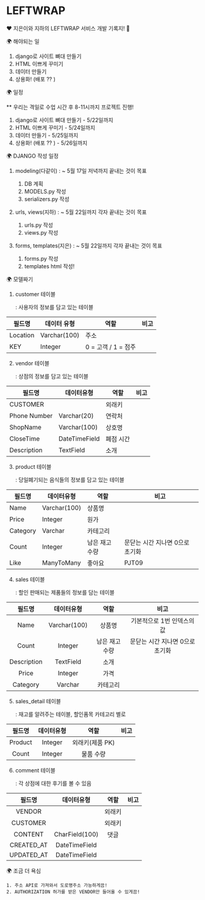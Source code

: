 # LEFTWRAP



❤️ 지은이와 지하의 LEFTWRAP 서비스 개발 기록지! 🧡



🌍 해야되는 일

1. django로 사이트 뼈대 만들기
2. HTML 이쁘게 꾸미기
3. 데이터 만들기
4. 상용화! (배포 ?? )



🌍 일정

** 우리는 격일로 수업 시간 후 8-11시까지 프로젝트 진행!

1. django로 사이트 뼈대 만들기 - 5/22일까지
2. HTML 이쁘게 꾸미기               - 5/24일까지
3. 데이터 만들기                          - 5/25일까지
4. 상용화! (배포 ?? )                     - 5/26일까지



🌍 DJANGO 작성 일정

1. modeling(다같이) : ~ 5월 17일 저녁까지 끝내는 것이 목표
   1. DB 계획
   2. MODELS.py 작성
   3. serializers.py 작성

2. urls, views(지하) : ~ 5월 22일까지 각자 끝내는 것이 목표
   1. urls.py 작성
   2. views.py 작성
3. forms, templates(지은) : ~ 5월 22일까지 각자 끝내는 것이 목표
   1. forms.py 작성
   2. templates html 작성!



🌍 모델짜기

1. customer 테이블

   : 사용자의 정보를 담고 있는 테이블

| 필드명   | 데이터 유형  | 역할                | 비고 |
| -------- | ------------ | ------------------- | ---- |
| Location | Varchar(100) | 주소                |      |
| KEY      | Integer      | 0 = 고객 / 1 = 점주 |      |

2. vendor 테이블

   : 상점의 정보를 담고 있는 테이블

| 필드명       | 데이터유형    | 역할      | 비고 |
| ------------ | ------------- | --------- | ---- |
| CUSTOMER     |               | 외래키    |      |
| Phone Number | Varchar(20)   | 연락처    |      |
| ShopName     | Varchar(100)  | 상호명    |      |
| CloseTime    | DateTimeField | 폐점 시간 |      |
| Description  | TextField     | 소개      |      |

3. product 테이블

   : 당일폐기되는 음식들의 정보를 담고 있는 테이블

| 필드명   | 데이터유형   | 역할           | 비고                            |
| -------- | ------------ | -------------- | ------------------------------- |
| Name     | Varchar(100) | 상품명         |                                 |
| Price    | Integer      | 원가           |                                 |
| Category | Varchar      | 카테고리       |                                 |
| Count    | Integer      | 남은 재고 수량 | 문닫는 시간 지나면 0으로 초기화 |
| Like     | ManyToMany   | 좋아요         | PJT09                           |

4. sales 테이블

   : 할인 판매되는 제품들의 정보를 담는 테이블

|   필드명    |  데이터유형  |      역할      |              비고               |
| :---------: | :----------: | :------------: | :-----------------------------: |
|    Name     | Varchar(100) |     상품명     |   기본적으로 1번 인덱스의 값    |
|    Count    |   Integer    | 남은 재고 수량 | 문닫는 시간 지나면 0으로 초기화 |
| Description |  TextField   |      소개      |                                 |
|    Price    |   Integer    |      가격      |                                 |
|  Category   |   Varchar    |    카테고리    |                                 |

5. sales_detail 테이블

   : 재고를 알려주는 테이블, 할인품목 카테고리 별로 

| 필드명  | 데이터유형 |      역할       | 비고 |
| :-----: | :--------: | :-------------: | :--: |
| Product |  Integer   | 외래키(제품 PK) |      |
|  Count  |  Integer   |    물품 수량    |      |

6. comment 테이블

   : 각 상점에 대한 후기를 볼 수 있음

|   필드명   |   데이터유형   |  역할  | 비고 |
| :--------: | :------------: | :----: | :--: |
|   VENDOR   |                | 외래키 |      |
|  CUSTOMER  |                | 외래키 |      |
|  CONTENT   | CharField(100) |  댓글  |      |
| CREATED_AT | DateTimeField  |        |      |
| UPDATED_AT | DateTimeField  |        |      |



🌍 조금 더 욕심

```
1. 주소 API로 가져와서 도로명주소 가능하게끔!
2. AUTHORIZATION 허가를 받은 VENDOR만 들어올 수 있게끔!
```

